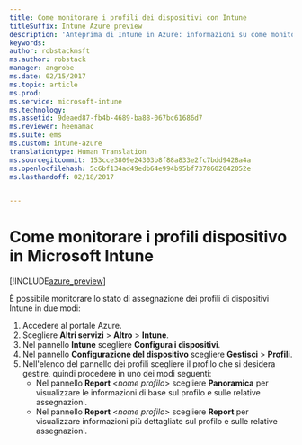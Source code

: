 ```yaml
---
title: Come monitorare i profili dei dispositivi con Intune
titleSuffix: Intune Azure preview
description: 'Anteprima di Intune in Azure: informazioni su come monitorare i profili di dispositivi Intune assegnati.'
keywords: 
author: robstackmsft
ms.author: robstack
manager: angrobe
ms.date: 02/15/2017
ms.topic: article
ms.prod: 
ms.service: microsoft-intune
ms.technology: 
ms.assetid: 9deaed87-fb4b-4689-ba88-067bc61686d7
ms.reviewer: heenamac
ms.suite: ems
ms.custom: intune-azure
translationtype: Human Translation
ms.sourcegitcommit: 153cce3809e24303b8f88a833e2fc7bdd9428a4a
ms.openlocfilehash: 5c6bf134ad49edb64e994b95bf7378602042052e
ms.lasthandoff: 02/18/2017


---
```


# <a name="how-to-monitor-device-profiles-in-microsoft-intune"></a>Come monitorare i profili dispositivo in Microsoft Intune

[!INCLUDE[azure_preview](../includes/azure_preview.md)]

È possibile monitorare lo stato di assegnazione dei profili di dispositivi Intune in due modi:


1. Accedere al portale Azure.
2. Scegliere **Altri servizi** > **Altro** > **Intune**.
3. Nel pannello **Intune** scegliere **Configura i dispositivi**.
2. Nel pannello **Configurazione del dispositivo** scegliere **Gestisci** > **Profili**.
2. Nell'elenco del pannello dei profili scegliere il profilo che si desidera gestire, quindi procedere in uno dei modi seguenti:
    - Nel pannello **Report** <*nome profilo*>  scegliere **Panoramica** per visualizzare le informazioni di base sul profilo e sulle relative assegnazioni.
    - Nel pannello **Report** <*nome profilo*>  scegliere **Report** per visualizzare informazioni più dettagliate sul profilo e sulle relative assegnazioni.

